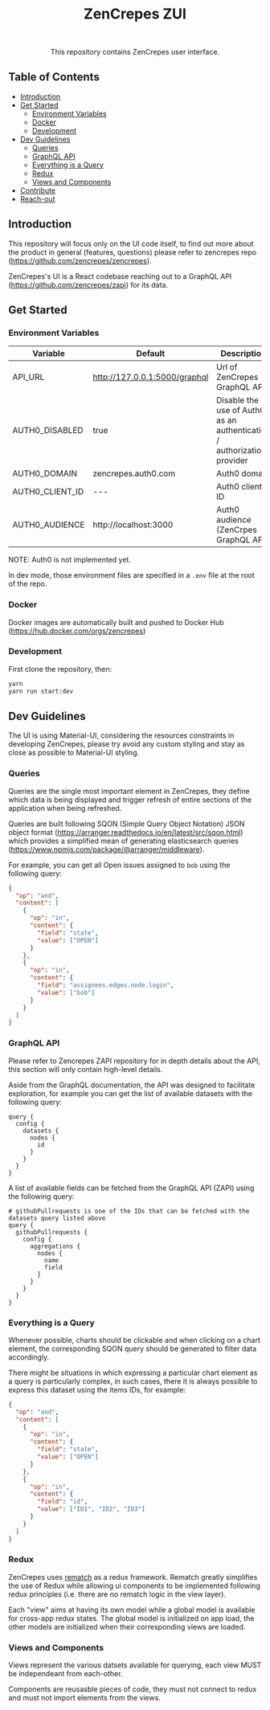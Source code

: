 <h1 align="center"> ZenCrepes ZUI </h1><br>

<p align="center">
This repository contains ZenCrepes user interface.
</p>

## Table of Contents

- [Introduction](#introduction)
- [Get Started](#get-started)
  - [Environment Variables](#environment-variables)
  - [Docker](#docker)
  - [Development](#development)
- [Dev Guidelines](#dev-guiderlines)
  - [Queries](#queries)
  - [GraphQL API](#graphql-api)
  - [Everything is a Query](#everything-is-a-query)
  - [Redux](#redux)
  - [Views and Components](#views-and-components)
- [Contribute](#contribute)
- [Reach-out](#reach-out)

## Introduction

This repository will focus only on the UI code itself, to find out more about the product in general (features, questions) please refer to zencrepes repo (https://github.com/zencrepes/zencrepes).

ZenCrepes's UI is a React codebase reaching out to a GraphQL API (https://github.com/zencrepes/zapi) for its data.

## Get Started

### Environment Variables

| Variable        | Default                       | Description                                                            |
| --------------- | ----------------------------- | ---------------------------------------------------------------------- |
| API_URL         | http://127.0.0.1:5000/graphql | Url of ZenCrepes GraphQL API                                           |
| AUTH0_DISABLED  | true                          | Disable the use of Auth0 as an authentication / authorization provider |
| AUTH0_DOMAIN    | zencrepes.auth0.com           | Auth0 domain                                                           |
| AUTH0_CLIENT_ID | ---                           | Auth0 client ID                                                        |
| AUTH0_AUDIENCE  | http://localhost:3000         | Auth0 audience (ZenCrpes GraphQL API)                                  |

NOTE: Auth0 is not implemented yet.

In dev mode, those environment files are specified in a `.env` file at the root of the repo.

### Docker

Docker images are automatically built and pushed to Docker Hub (https://hub.docker.com/orgs/zencrepes)

### Development

First clone the repository, then:

```bash
yarn
yarn run start:dev
```

## Dev Guidelines

The UI is using Material-UI, considering the resources constraints in developing ZenCrepes, please try avoid any custom styling and stay as close as possible to Material-UI styling.

### Queries

Queries are the single most important element in ZenCrepes, they define which data is being displayed and trigger refresh of entire sections of the application when being refreshed.

Queries are built following SQON (Simple Query Object Notation) JSON object format (https://arranger.readthedocs.io/en/latest/src/sqon.html) which provides a simplified mean of generating elasticsearch queries (https://www.npmjs.com/package/@arranger/middleware).

For example, you can get all Open issues assigned to `bob` using the following query:

```json
{
  "op": "and",
  "content": [
    {
      "op": "in",
      "content": {
        "field": "state",
        "value": ["OPEN"]
      }
    },
    {
      "op": "in",
      "content": {
        "field": "assignees.edges.node.login",
        "value": ["bob"]
      }
    }
  ]
}
```

### GraphQL API

Please refer to Zencrepes ZAPI repository for in depth details about the API, this section will only contain high-level details.

Aside from the GraphQL documentation, the API was designed to facilitate exploration, for example you can get the list of available datasets with the following query:

```gql
query {
  config {
    datasets {
      nodes {
        id
      }
    }
  }
}
```

A list of available fields can be fetched from the GraphQL API (ZAPI) using the following query:

```gql
# githubPullrequests is one of the IDs that can be fetched with the datasets query listed above
query {
  githubPullrequests {
    config {
      aggregations {
        nodes {
          name
          field
        }
      }
    }
  }
}
```

### Everything is a Query

Whenever possible, charts should be clickable and when clicking on a chart element, the corresponding SQON query should be generated to filter data accordingly.

There might be situations in which expressing a particular chart element as a query is particularly complex, in such cases, there it is always possible to express this dataset using the items IDs, for example:

```json
{
  "op": "and",
  "content": [
    {
      "op": "in",
      "content": {
        "field": "state",
        "value": ["OPEN"]
      }
    },
    {
      "op": "in",
      "content": {
        "field": "id",
        "value": ["ID1", "ID2", "ID3"]
      }
    }
  ]
}
```

### Redux

ZenCrepes uses [rematch](https://rematch.github.io/rematch/#/README?id=rematch) as a redux framework. Rematch greatly simplifies the use of Redux while allowing ui components to be implemented following redux principles (i.e. there are no rematch logic in the view layer).

Each "view" aims at having its own model while a global model is available for cross-app redux states. The global model is initialized on app load, the other models are initialized when their corresponding views are loaded.

### Views and Components

Views represent the various datsets available for querying, each view MUST be independeant from each-other.

Components are reusasble pieces of code, they must not connect to redux and must not import elements from the views.
